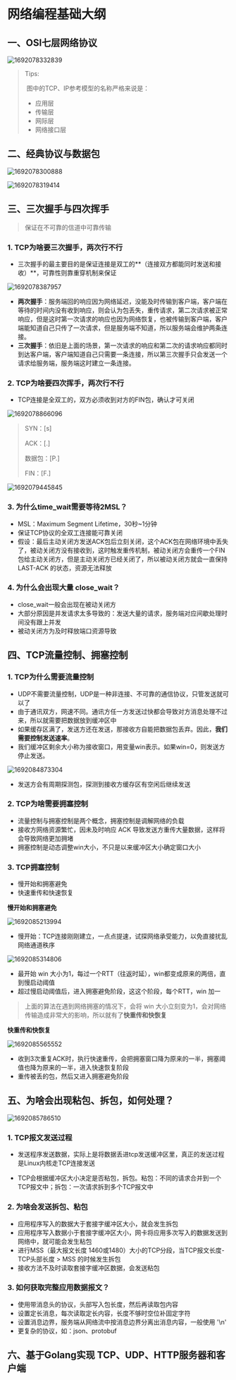 # 网络编程基础大纲

## 一、OSI七层网络协议

![1692078332839](01_网络编程基础.assets\1692078332839.png)

> Tips:
>
> ​	图中的TCP、IP参考模型的名称严格来说是：
>
> - 应用层
> - 传输层
> -  网际层 
> - 网络接口层



## 二、经典协议与数据包

![1692078300888](01_网络编程基础.assets\1692078300888.png)



![1692078319414](01_网络编程基础.assets\1692078319414.png)



## 三、三次握手与四次挥手

> 保证在不可靠的信道中可靠传输

### 1. TCP为啥要三次握手，两次行不行

- 三次握手的最主要目的是保证连接是双工的**（连接双方都能同时发送和接收）**，可靠性则靠重穿机制来保证

![1692078387957](01_网络编程基础.assets\1692078387957.png)

- **两次握手**：服务端回的响应因为网络延迟，没能及时传输到客户端，客户端在等待的时间内没有收到响应，则会认为包丢失，重传请求，第二次请求被正常响应，但是这时第一次请求的响应也因为网络恢复，也被传输到客户端，客户端能知道自己只传了一次请求，但是服务端不知道，所以服务端会维护两条连接。
- **三次握手**：依旧是上面的场景，第一次请求的响应和第二次的请求响应都同时到达客户端，客户端知道自己只需要一条连接，所以第三次握手只会发送一个请求给服务端，服务端这时建立一条连接。



### 2. TCP为啥要四次挥手，两次行不行

- TCP连接是全双工的，双方必须收到对方的FIN包，确认才可关闭

![1692078866096](01_网络编程基础.assets\1692078866096.png)



> SYN：[s]
>
> ACK：[.]
>
> 数据包：[P.]
>
> FIN：[F.]

![1692079445845](01_网络编程基础.assets/1692079445845.png)



### 3. 为什么time_wait需要等待2MSL？

- MSL：Maximum Segment Lifetime，30秒~1分钟
- 保证TCP协议的全双工连接能可靠关闭
- 假设：最后主动关闭方发送ACK包后立刻关闭，这个ACK包在网络环境中丢失了，被动关闭方没有接收到，这时触发重传机制，被动关闭方会重传一个FIN包给主动关闭方，但是主动关闭方已经关闭了，所以被动关闭方就会一直保持 LAST-ACK 的状态，资源无法释放



### 4. 为什么会出现大量 close_wait？

- close_wait一般会出现在被动关闭方
- 大部分原因是并发请求太多导致的：发送大量的请求，服务端对应间歇处理时间没有跟上并发
- 被动关闭方为及时释放端口资源导致



## 四、TCP流量控制、拥塞控制

### 1. TCP为什么需要流量控制

- UDP不需要流量控制，UDP是一种非连接、不可靠的通信协议，只管发送就可以了
- 由于通讯双方，网速不同。通讯方任一方发送过快都会导致对方消息处理不过来，所以就需要把数据放到缓冲区中
- 如果缓存区满了，发送方还在发送，那接收方自能把数据包丢弃。因此，**我们需要控制发送速率**。
- 我们缓冲区剩余大小称为接收窗口，用变量win表示。如果win=0，则发送方停止发送。



![1692084873304](01_网络编程基础.assets/1692084873304.png)

- 发送方会有周期探测包，探测到接收方缓存区有空闲后继续发送



### 2. TCP为啥需要拥塞控制

- 流量控制与拥塞控制是两个概念，拥塞控制是调解网络的负载
- 接收方网络资源繁忙，因未及时响应 ACK 导致发送方重传大量数据，这样将会导致网络更加拥堵
- 拥塞控制是动态调整win大小，不只是以来缓冲区大小确定窗口大小



### 3. TCP拥塞控制

- 慢开始和拥塞避免
- 快速重传和快速恢复



**慢开始和拥塞避免**

![1692085213994](01_网络编程基础.assets/1692085213994.png)

- 慢开始：TCP连接刚刚建立，一点点提速，试探网络承受能力，以免直接扰乱网络通道秩序

![1692085314806](01_网络编程基础.assets/1692085314806.png)

- 最开始 win 大小为1，每过一个RTT（往返时延），win都变成原来的两倍，直到慢启动阈值
- 超过慢启动阈值后，进入拥塞避免阶段，这这个阶段，每个RTT，win 加一



> 上面的算法在遇到网络拥塞的情况下，会将 win 大小立刻变为1，会对网络传输造成非常大的影响，所以就有了**快重传和快恢复**



**快重传和快恢复**

![1692085565552](01_网络编程基础.assets/1692085565552.png)

- 收到3次重复ACK时，执行快速重传，会把拥塞窗口降为原来的一半，拥塞阈值也降为原来的一半，进入快速恢复阶段
- 重传被丢的包，然后又进入拥塞避免阶段



## 五、为啥会出现粘包、拆包，如何处理？

![1692085786510](01_网络编程基础.assets/1692085786510.png)

### 1. TCP报文发送过程

- 发送程序发送数据，实际上是将数据丢进tcp发送缓冲区里，真正的发送过程是Linux内核走TCP连接发送

- TCP会根据缓冲区大小决定是否粘包，拆包。粘包：不同的请求合并到一个TCP报文中；拆包：一次请求拆到多个TCP报文中

    

### 2. 为啥会发送拆包、粘包

- 应用程序写入的数据大于套接字缓冲区大小，就会发生拆包
- 应用程序写入数据小于套接字缓冲区大小，网卡将应用多次写入的数据发送到网络中，就可能会发生粘包
- 进行MSS（最大报文长度 1460或1480）大小的TCP分段，当TCP报文长度-TCP头部长度 > MSS 的时候发生拆包
- 接收方法不及时读取套接字缓冲区数据，会发送粘包



### 3. 如何获取完整应用数据报文？

- 使用带消息头的协议，头部写入包长度，然后再读取包内容
- 设置定长消息，每次读取定长内容，长度不够时空位补固定字符
- 设置消息边界，服务端从网络流中按消息边界分离出消息内容，一般使用 '\n'
- 更复杂的协议，如：json、protobuf



## 六、基于Golang实现 TCP、UDP、HTTP服务器和客户端

